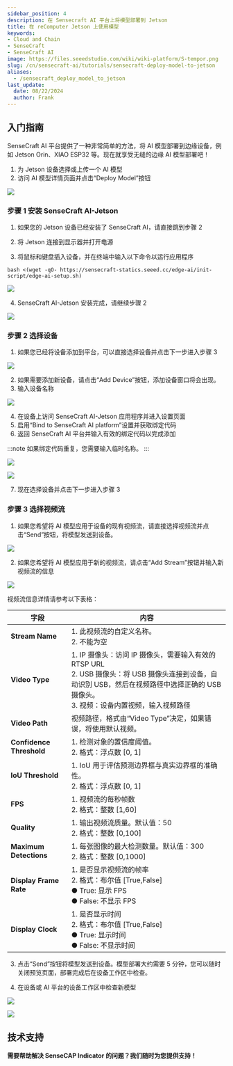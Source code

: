 ```yaml
---
sidebar_position: 4
description: 在 Sensecraft AI 平台上将模型部署到 Jetson
title: 在 reComputer Jetson 上使用模型
keywords:
- Cloud and Chain
- SenseCraft
- SenseCraft AI
image: https://files.seeedstudio.com/wiki/wiki-platform/S-tempor.png        
slug: /cn/sensecraft-ai/tutorials/sensecraft-deploy-model-to-jetson
aliases:
  - /sensecraft_deploy_model_to_jetson
last_update:
  date: 08/22/2024
  author: Frank
---
```


## 入门指南

SenseCraft AI 平台提供了一种非常简单的方法，将 AI 模型部署到边缘设备，例如 Jetson Orin、XIAO ESP32 等。现在就享受无缝的边缘 AI 模型部署吧！<br />

1. 为 Jetson 设备选择或上传一个 AI 模型<br />
2. 访问 AI 模型详情页面并点击“Deploy Model”按钮<br />

![](https://files.seeedstudio.com/wiki/SenseCraft_AI/img/10.png)

### **步骤 1 安装 SenseCraft AI-Jetson**

1. 如果您的 Jetson 设备已经安装了 SenseCraft AI，请直接跳到步骤 2

2. 将 Jetson 连接到显示器并打开电源

3. 将鼠标和键盘插入设备，并在终端中输入以下命令以运行应用程序

```
bash <(wget -qO- https://sensecraft-statics.seeed.cc/edge-ai/init-script/edge-ai-setup.sh)
```

![](https://files.seeedstudio.com/wiki/SenseCraft_AI/img/11.png)

4. SenseCraft AI-Jetson 安装完成，请继续步骤 2<br />

![](https://files.seeedstudio.com/wiki/SenseCraft_AI/img/12.png)

### **步骤 2 选择设备**
1. 如果您已经将设备添加到平台，可以直接选择设备并点击下一步进入步骤 3<br />

![](https://files.seeedstudio.com/wiki/SenseCraft_AI/img/13.png)

2. 如果需要添加新设备，请点击“Add Device”按钮，添加设备窗口将会出现。<br />
3. 输入设备名称<br />

![](https://files.seeedstudio.com/wiki/SenseCraft_AI/img/14.png)

4. 在设备上访问 SenseCraft AI-Jetson 应用程序并进入设置页面<br />
5. 启用“Bind to SenseCraft AI platform”设置并获取绑定代码<br />
6. 返回 SenseCraft AI 平台并输入有效的绑定代码以完成添加<br />

:::note
如果绑定代码重复，您需要输入临时名称。
:::

![](https://files.seeedstudio.com/wiki/SenseCraft_AI/img/15.png)

![](https://files.seeedstudio.com/wiki/SenseCraft_AI/img/16.png)

7. 现在选择设备并点击下一步进入步骤 3

### **步骤 3 选择视频流**
1. 如果您希望将 AI 模型应用于设备的现有视频流，请直接选择视频流并点击“Send”按钮，将模型发送到设备。<br />

![](https://files.seeedstudio.com/wiki/SenseCraft_AI/img/17.png)

2. 如果您希望将 AI 模型应用于新的视频流，请点击“Add Stream”按钮并输入新视频流的信息<br />

![](https://files.seeedstudio.com/wiki/SenseCraft_AI/img/18.png)

视频流信息详情请参考以下表格：

| **字段** | **内容** |
| --- | --- |
| **Stream Name** | 1. 此视频流的自定义名称。<br />2. 不能为空 |
| **Video Type** | 1. IP 摄像头：访问 IP 摄像头，需要输入有效的 RTSP URL<br />2. USB 摄像头：将 USB 摄像头连接到设备，自动识别 USB，然后在视频路径中选择正确的 USB 摄像头。<br />3. 视频：设备内置视频，输入视频路径 |
| **Video Path** | 视频路径，格式由“Video Type”决定，如果错误，将使用默认视频。 |
| **Confidence Threshold** | 1. 检测对象的置信度阈值。<br />2. 格式：浮点数 [0, 1] |
| **IoU Threshold** | 1. IoU 用于评估预测边界框与真实边界框的准确性。<br />2. 格式：浮点数 [0, 1] |
| **FPS** | 1. 视频流的每秒帧数<br />2. 格式：整数 [1,60] |
| **Quality** | 1. 输出视频流质量。默认值：50<br />2. 格式：整数 [0,100] |
| **Maximum Detections** | 1. 每张图像的最大检测数量。默认值：300<br />2. 格式：整数 [0,1000] |
| **Display Frame Rate** | 1. 是否显示视频流的帧率<br />2. 格式：布尔值 [True,False]<br />● True: 显示 FPS<br />● False: 不显示 FPS |
| **Display Clock** | 1. 是否显示时间<br />2. 格式：布尔值 [True,False]<br />● True: 显示时间<br />● False: 不显示时间 |

3. 点击“Send”按钮将模型发送到设备。模型部署大约需要 5 分钟，您可以随时关闭预览页面，部署完成后在设备工作区中检查。

4. 在设备或 AI 平台的设备工作区中检查新模型<br />

![](https://files.seeedstudio.com/wiki/SenseCraft_AI/img/19.png)

![](https://files.seeedstudio.com/wiki/SenseCraft_AI/img/20.png)

## **技术支持**

**需要帮助解决 SenseCAP Indicator 的问题？我们随时为您提供支持！**

<div class="button_tech_support_container">
<a href="https://discord.com/invite/QqMgVwHT3X" class="button_tech_support_sensecap"></a>
<a href="https://support.sensecapmx.com/portal/en/home" class="button_tech_support_sensecap3"></a>
</div>

<div class="button_tech_support_container">
<a href="mailto:support@sensecapmx.com" class="button_tech_support_sensecap2"></a>
<a href="https://github.com/Seeed-Studio/wiki-documents/discussions/69" class="button_discussion"></a>
</div>